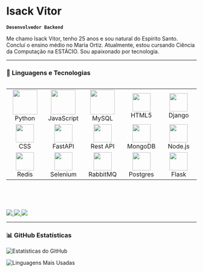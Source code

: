 # Isack Vitor

**`Desenvolvedor Backend`**

Me chamo Isack Vitor, tenho 25 anos e sou natural do Espírito Santo. Concluí o ensino médio no Maria Ortiz. Atualmente, estou cursando Ciência da Computação na ESTÁCIO. Sou apaixonado por tecnologia.

---

### 🤖 Linguagens e Tecnologias

<div style="display: flex; align-items: flex-start; justify-content:flex-start" >
<table>
  <tr>
    <td align="center" width="96">
      <img src="https://techstack-generator.vercel.app/python-icon.svg" width="65" height="65" />
      <br>Python
    </td>
    <td align="center" width="96">
      <img src="https://techstack-generator.vercel.app/js-icon.svg" width="65" height="65" />
      <br>JavaScript
    </td>
    <td align="center" width="96">
      <img src="https://techstack-generator.vercel.app/mysql-icon.svg" width="65" height="65" />
      <br>MySQL
    </td>
    <td align="center" width="96">
      <img src="https://skillicons.dev/icons?i=html" width="48" height="48" />
      <br>HTML5
    </td>
    <td align="center" width="96">
      <img src="https://skillicons.dev/icons?i=django" width="48" height="48" />
      <br>Django
    </td>
  </tr>
  <tr>
    <td align="center" width="96">
      <img src="https://skillicons.dev/icons?i=css" width="48" height="48" />
      <br>CSS
    </td>
    <td align="center" width="96">
      <img src="https://skillicons.dev/icons?i=fastapi" width="48" height="48" />
      <br>FastAPI
    </td>
    <td align="center" width="96">
      <img src="https://techstack-generator.vercel.app/restapi-icon.svg" width="48" height="48" />
      <br>Rest API
    </td>
    <td align="center" width="96">
      <img src="https://skillicons.dev/icons?i=mongodb" width="48" height="48" />
      <br>MongoDB
    </td>
    <td align="center" width="96">
      <img src="https://skillicons.dev/icons?i=nodejs" width="48" height="48" />
      <br>Node.js
    </td>
  </tr>
  <tr>
    <td align="center" width="96">
      <img src="https://skillicons.dev/icons?i=redis" width="48" height="48" />
      <br>Redis
    </td>
    <td align="center" width="96">
      <img src="https://skillicons.dev/icons?i=selenium" width="48" height="48" />
      <br>Selenium
    </td>
    <td align="center" width="96">
      <img src="https://skillicons.dev/icons?i=rabbitmq" width="48" height="48" />
      <br>RabbitMQ
    </td>
    <td align="center" width="96">
      <img src="https://skillicons.dev/icons?i=postgres" width="48" height="48" />
      <br>Postgres
    </td>
    <td align="center" width="96">
      <img src="https://skillicons.dev/icons?i=flask" width="48" height="48" />
      <br>Flask
    </td>
  </tr>
</table>
</div>

<br><br>

<div>
  <a href="https://t.me/lzaacFoster" target="_blank">
    <img src="https://img.icons8.com/?size=100&id=UIL5ogsYIbpU&format=png&color=000000" />
  </a>
  <a href="mailto:isack.foster.ofc@gmail.com">
    <img src="https://img.icons8.com/?size=100&id=EgRndDDLh8kS&format=png&color=000000" />
  </a>
  <a href="https://www.linkedin.com/in/isack-foster/" target="_blank">
    <img src="https://img.icons8.com/?size=100&id=60ZV_wYC0BM2&format=png&color=000000" />
  </a>
</div>

---

### 📊 GitHub Estatísticas

![Estatísticas do GitHub](https://github-readme-stats.vercel.app/api?username=Isaac-Foster&theme=gruvbox&bg_color=000000&title_color=9A5CB6&text_color=57A0D3&icon_color=9A5CB6&hide_border=true&include_all_commits=true&count_private=false)

![Linguagens Mais Usadas](https://github-readme-stats.vercel.app/api/top-langs/?username=Isaac-Foster&theme=gruvbox&bg_color=000000&title_color=9A5CB6&text_color=57A0D3&hide_border=true&layout=compact&exclude_repo=html,css)
